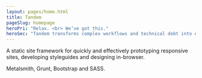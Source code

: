 ```yaml
---
layout: pages/home.html
title: Tandem
pageSlug: homepage
heroPri: "Relax. <br> We’ve got this."
heroSec: "Tandem transforms complex workflows and technical debt into elegant web applications that solve your organization’s biggest problems."
---
```

A static site framework for quickly and effectively prototyping responsive sites, developing styleguides and designing in-browser.


Metalsmith, Grunt, Bootstrap and SASS.
